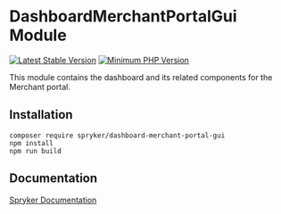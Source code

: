 # DashboardMerchantPortalGui Module
[![Latest Stable Version](https://poser.pugx.org/spryker/dashboard-merchant-portal-gui/v/stable.svg)](https://packagist.org/packages/spryker/dashboard-merchant-portal-gui)
[![Minimum PHP Version](https://img.shields.io/badge/php-%3E%3D%207.4-8892BF.svg)](https://php.net/)

This module contains the dashboard and its related components for the Merchant portal.

## Installation

```
composer require spryker/dashboard-merchant-portal-gui
npm install
npm run build
```

## Documentation

[Spryker Documentation](https://documentation.spryker.com)
